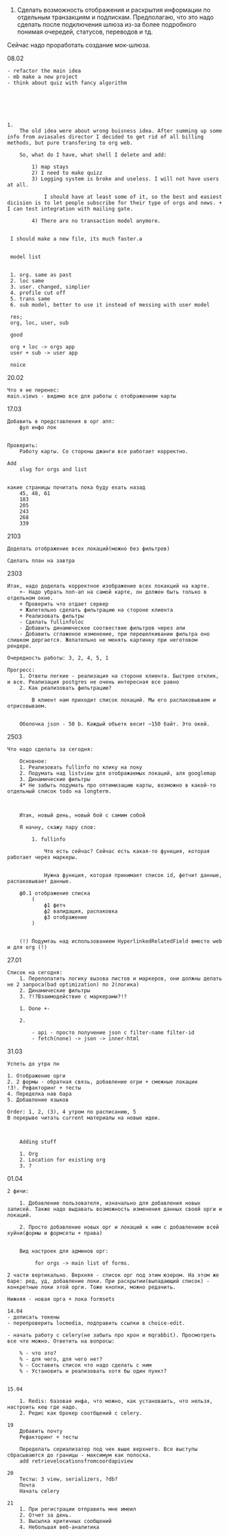 1. Сделать возможность отображения и раскрытия информации по отдельным транзакциям и подпискам. Предполагаю, что это надо сделать после подключения шлюза из-за более подробного понимая очередей, статусов, переводов и тд.


Сейчас надо проработать создание мок-шлюза.


08.02

    - refactor the main idea
    - mb make a new project 
    - think about quiz with fancy algorithm






    1. 
        The old idea were about wrong buisness idea. After summing up some info from aviasales director I decided to get rid of all billing methods, but pure transfering to org web.

        So, what do I have, what shell I delete and add:

            1) map stays
            2) I need to make quizz 
            3) Logging system is broke and useless. I will not have users at all. 

                I should have at least some of it, so the best and easiest dicision is to let people subscribe for their type of orgs and news. + I can test integration with mailing gate.

            4) There are no transaction model anymore. 


     I should make a new file, its much faster.a


     model list


     1. org. same as past
     2. loc same
     3. user. changed, simplier
     4. profile cut off
     5. trans same
     6. sub model, better to use it instead of messing with user model

     res;
     org, loc, user, sub

     good

     org + loc -> orgs app 
     user + sub -> user app

     noice


20.02

    Что я не перенес:
    main.views - видимо все для работы с отображением карты


17.03

    Добавить в представления в орг апп:
        фул инфо лок


    Проверить:
        Работу карты. Со стороны джанги все работает корректно.

    Add
        slug for orgs and list


    какие страницы почитать пока буду ехать назад
        45, 48, 61
        183
        205
        243
        268
        339

   

2103

    Доделать отображение всех локаций(можно без фильтров)

    Сделать план на завтра


2303
    
    Итак, надо доделать корректное изображение всех локакций на карте. 
        +- Надо убрать поп-ап на самой карте, он должен быть только в отдельном окне.
        + Проверить что отдает сервер   
        + Жалетельно сделать фильтрацию на стороне клиента
        + Реализовать фильтры
        - Сделать fullinfoloc
        - Добавить динамическое соотвествие фильтров через апи
        - Добавить сглаженое изменение, при перешелкивании фильтра оно слишком дергается. Желательно не менять картинку при неготовом рендере.

    Очередность работы: 3, 2, 4, 5, 1

    Прогресс:
        1. Ответы легкие - реализация на стороне клиента. Быстрее отклик, и все. Реализация postgres не очень интересная все равно
        2. Как реализовать фильтрацию?

            В клиент нам приходит список локаций. Мы его распаковываем и отрисовываем. 


        Оболочка json - 50 b. Каждый объетк весит ~150 байт. Это окей. 


2503
    
    Что надо сделать за сегодня: 

        Основное: 
        1. Реализовать fullinfo по клику на локу
        2. Подумать над listview для отображаемых локаций, аля googlemap
        3. Динамические фильтры 
        4* Не забыть подумать про оптимизацию карты, возможно в какой-то отдельный список todo на longterm. 



        Итак, новый день, новый бой с самим собой

        Я начну, скажу пару слов:

            1. fullinfo

                Что есть сейчас? Сейчас есть какая-то функция, которая работает через маркеры.


                Нужна функция, которая принимает список id, фетчит данные, распаковывает данные.
            
        ф0.1 отображение списка
            (
                ф1 фетч
                ф2 валидация, распаковка
                ф3 отображение
            )


        (!) Подумтаь над использованием HyperlinkedRelatedField вместо web и для org (!)

27.01
    
    Список на сегодня:
        1. Перелопатить логику вызова листов и маркеров, они должны делать не 2 запроса(bad optimization) по 2(логика)
        2. Динамические фильтры
        3. ?!?Взаимодействие с маркерами?!?

        1. Done +-
        
        2.  

            - api - просто получение json с filter-name filter-id
            - fetch(none) -> json -> inner-html 


31.03
     
    Успеть до утра пн

    1. Отображение орги
    2. 2 формы - обратная связь, добавление огри + смежные локации
    !3!. Рефакторинг + тесты
    4. Переделка нав бара
    5. Добавление языков
    
    Order: 1, 2, (3), 4 утром по расписанию, 5
    В перерыве читать current материалы на новые идеи.



        Adding stuff

        1. Org
        2. Location for existing org
        3. ?



01.04

    2 фичи: 
    
        1. Добавление пользователя, изначально для добавления новых записей. Также надо выдавать возможность изменения данных своей орги и локаций. 

        2. Просто добавление новых орг и локаций к ним с добавлением всей хуйни(формы и формсеты + права)


        Вид настроек для админов орг:

             for orgs -> main list of forms. 

    2 части вертикально. Верхняя - список орг под этим юзером. На этом же баре: ред, уд, добавление локи. При раскрытии(выпадающий список) - конкретные локи этой орги. Тоже кнопки, можно редачить.

    Нижняя - новая орга + лока formsets


<!--<script>-->
<!--var isLinkClickedLocation = false;-->

<!--function handleLocHeaderClick(event, locationId) {-->
<!--    if (!isLinkClickedLocation) {-->
<!--        toggleLocation(locationId);-->
<!--    }-->
<!--    isLinkClickedLocation = false;-->
<!--}-->

<!--function toggleLocation(locationId) {-->
<!--    var locationDetailsDiv = document.getElementById('location-details-' + locationId);-->
<!--    if (locationDetailsDiv.style.display === 'none') {-->
<!--        locationDetailsDiv.style.display = 'block';-->
<!--    } else {-->
<!--        locationDetailsDiv.style.display = 'none';-->
<!--    }-->
<!--}-->

<!--function handleLinkClickLocation(event) {-->
<!--    event.preventDefault();-->
<!--    isLinkClickedLocation = true;-->
<!--}-->

<!--var isLinkClickedMedia = false;-->

<!--function handlerMediaHeaderClick(event, mediaId) {-->
<!--    if (!isLinkClickedMedia) {-->
<!--        toggleMedia(mediaId);-->
<!--    } else {-->
<!--        handleLinkClickLocation(event); // Вызываем handleLinkClickLocation, чтобы ограничить toggleLocation-->
<!--    }-->
<!--    isLinkClickedMedia = false;-->
<!--}-->

<!--function toggleMedia(mediaId) {-->
<!--    var mediaDetailsDiv = document.getElementById('media-details-' + mediaId);-->
<!--    if (mediaDetailsDiv.style.display === 'none') {-->
<!--        mediaDetailsDiv.style.display = 'block';-->
<!--    } else {-->
<!--        mediaDetailsDiv.style.display = 'none';-->
<!--    }-->
<!--}-->
<!--</script>-->


<!--<div class="location" id="location-{{ location.pk }}" onclick="handleLocHeaderClick(event, {{ location.pk }})">-->
<!--            {{ location.location_name }}-->
<!--            &lt;!&ndash; Здесь можете добавить дополнительную информацию, которую нужно скрывать/показывать &ndash;&gt;-->

<!--            <div class="location-details" id="location-details-{{ location.pk }}" style="display: none;">-->
<!--                <ul>-->
<!--                    <li><strong>Address:</strong> {{ location.address }}</li>-->
<!--                    <li><strong>Open Hours:</strong> {{ location.open_hours }}</li>-->
<!--                </ul>-->
<!--                {% for media in location.media.all %}-->
<!--                <div class="media-info" onclick="handlerMediaHeaderClick(event, {{ media.media_id }})">-->
<!--                    {{ media.media_id }}-->
<!--                    <div class="media-details" id="media-details-{{ media.media_id }}" style="display: none;">-->


                

    14.04
    - дописать токены
    - перепроверить locmedia, подправить ссылки в choice-edit. 

    - начать работу с celery(не забыть про крон и mqrabbit). Просмотреть все что можно. Ответить на вопросы:
        
        % - что это?
        % - для чего, для чего нет? 
        % - Составить список что надо сделать с ним
        % - Установить и реализовать хотя бы один пункт? 


    15.04

        1. Redis: базовая инфа, что можно, как установаить, что нельзя, настроить кеш где надо.
        2. Редис как брокер соотбщений с celery.

    19 
        Добавить почту
        Рефакторинг + тесты

        Переделать сериализатор под чек выше верхнего. Все выступы сбрасываются до границы - максимум как полоска.
        add retrievelocationsfromcoordapiview

    20 
        Тесты: 3 view, serializers, ?db?
        Почта
        Начать celery

    21
        1. При регистрации отправить мне имеил
        2. Отчет за день. 
        3. Высылка критичных сообщений
        4. Небольшая веб-аналитика
